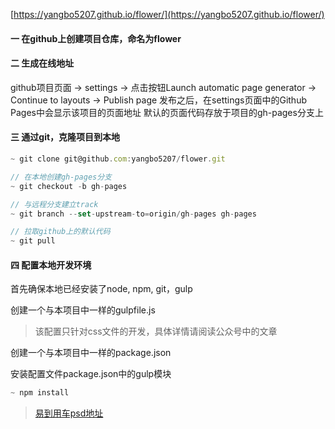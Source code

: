 [https://yangbo5207.github.io/flower/](https://yangbo5207.github.io/flower/)

#### 一 在github上创建项目仓库，命名为flower

#### 二 生成在线地址
github项目页面 -> settings -> 点击按钮Launch automatic page generator -> Continue to layouts -> Publish page
发布之后，在settings页面中的Github Pages中会显示该项目的页面地址
默认的页面代码存放于项目的gh-pages分支上

#### 三 通过git，克隆项目到本地

```js
~ git clone git@github.com:yangbo5207/flower.git

// 在本地创建gh-pages分支
~ git checkout -b gh-pages

// 与远程分支建立track
~ git branch --set-upstream-to=origin/gh-pages gh-pages

// 拉取github上的默认代码
~ git pull
```

#### 四 配置本地开发环境
首先确保本地已经安装了node, npm, git，gulp

创建一个与本项目中一样的gulpfile.js
> 该配置只针对css文件的开发，具体详情请阅读公众号中的文章

创建一个与本项目中一样的package.json

安装配置文件package.json中的gulp模块
```js
~ npm install
```

> [易到用车psd地址](https://yun.baidu.com/share/link?shareid=2739572407&uk=1040742941)
